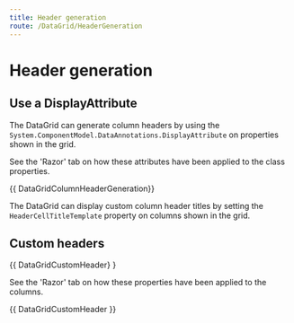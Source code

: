 ```yaml
---
title: Header generation
route: /DataGrid/HeaderGeneration
---
```



# Header generation

## Use a DisplayAttribute
The DataGrid can generate column headers by using the `System.ComponentModel.DataAnnotations.DisplayAttribute` on properties
shown in the grid.
        
See the 'Razor' tab on how these attributes have been applied to the class properties.

{{ DataGridColumnHeaderGeneration}}

The DataGrid can display custom column header titles by setting the `HeaderCellTitleTemplate` property on columns
shown in the grid.

## Custom headers
{{ DataGridCustomHeader} }

See the 'Razor' tab on how these properties have been applied to the columns.

{{ DataGridCustomHeader  }}
